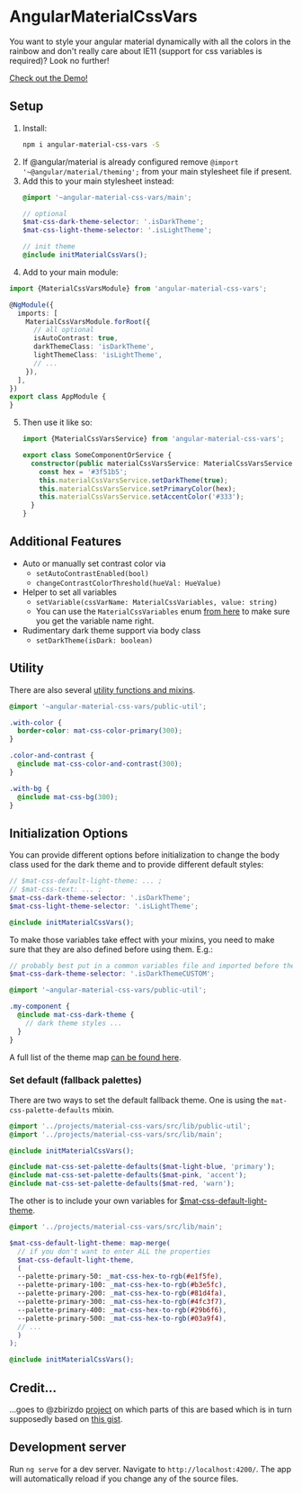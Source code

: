 # AngularMaterialCssVars
You want to style your angular material dynamically with all the colors in the rainbow and don't really care about IE11 (support for css variables is required)? Look no further!

[Check out the Demo!](https://johannesjo.github.io/angular-material-css-vars/)

## Setup
1. Install:
    ```bash
    npm i angular-material-css-vars -S
    ```
2. If @angular/material is already configured remove `@import '~@angular/material/theming';` from your main stylesheet file if present.
3. Add this to your main stylesheet instead:
    ```scss
    @import '~angular-material-css-vars/main';
 
    // optional
    $mat-css-dark-theme-selector: '.isDarkTheme';
    $mat-css-light-theme-selector: '.isLightTheme';
 
    // init theme
    @include initMaterialCssVars();
    ```
4. Add to your main module:
```typescript
import {MaterialCssVarsModule} from 'angular-material-css-vars';

@NgModule({
  imports: [
    MaterialCssVarsModule.forRoot({
      // all optional
      isAutoContrast: true,
      darkThemeClass: 'isDarkTheme',
      lightThemeClass: 'isLightTheme',
      // ...
    }),
  ],
})
export class AppModule {
}
```
5. Then use it like so:
    ```typescript
    import {MaterialCssVarsService} from 'angular-material-css-vars';
    
    export class SomeComponentOrService {
      constructor(public materialCssVarsService: MaterialCssVarsService) {
        const hex = '#3f51b5';
        this.materialCssVarsService.setDarkTheme(true);
        this.materialCssVarsService.setPrimaryColor(hex);
        this.materialCssVarsService.setAccentColor('#333');
      }
    }
    ```
## Additional Features
* Auto or manually set contrast color via 
  * `setAutoContrastEnabled(bool)`
  * `changeContrastColorThreshold(hueVal: HueValue)`
* Helper to set all variables
  * `setVariable(cssVarName: MaterialCssVariables, value: string)`
  * You can use the `MaterialCssVariables` enum [from here](https://github.com/johannesjo/angular-material-css-vars/blob/master/projects/material-css-vars/src/lib/model.ts) to make sure you get the variable name right.
* Rudimentary dark theme support via body class
  * `setDarkTheme(isDark: boolean)`

## Utility
There are also several [utility functions and mixins](https://github.com/johannesjo/angular-material-css-vars/blob/master/projects/material-css-vars/src/lib/_public-util.scss).
```scss
@import '~angular-material-css-vars/public-util';

.with-color {
  border-color: mat-css-color-primary(300);
}

.color-and-contrast {
  @include mat-css-color-and-contrast(300);
}

.with-bg {
  @include mat-css-bg(300);
}
```
## Initialization Options
You can provide different options before initialization to change the body class used for the dark theme and to provide different default styles:
```scss
// $mat-css-default-light-theme: ... ;
// $mat-css-text: ... ;
$mat-css-dark-theme-selector: '.isDarkTheme';
$mat-css-light-theme-selector: '.isLightTheme';

@include initMaterialCssVars();

``` 
To make those variables take effect with your mixins, you need to make sure that they are also defined before using them. E.g.:
```scss
// probably best put in a common variables file and imported before the mixins
$mat-css-dark-theme-selector: '.isDarkThemeCUSTOM';

@import '~angular-material-css-vars/public-util';

.my-component {
  @include mat-css-dark-theme {
    // dark theme styles ...  
  } 
}
```
 

A full list of the theme map [can be found here](https://github.com/johannesjo/angular-material-css-vars/blob/master/projects/material-css-vars/src/lib/_variables.scss).


### Set default (fallback palettes)
There are two ways to set the default fallback theme. One is using the `mat-css-palette-defaults` mixin.
```scss
@import '../projects/material-css-vars/src/lib/public-util';
@import '../projects/material-css-vars/src/lib/main';

@include initMaterialCssVars();

@include mat-css-set-palette-defaults($mat-light-blue, 'primary');
@include mat-css-set-palette-defaults($mat-pink, 'accent');
@include mat-css-set-palette-defaults($mat-red, 'warn');
```
The other is to include your own variables for [$mat-css-default-light-theme](https://github.com/johannesjo/angular-material-css-vars/blob/master/projects/material-css-vars/src/lib/_variables.scss).
```scss
@import '../projects/material-css-vars/src/lib/main';

$mat-css-default-light-theme: map-merge(
  // if you don't want to enter ALL the properties
  $mat-css-default-light-theme,
  (
  --palette-primary-50: _mat-css-hex-to-rgb(#e1f5fe),
  --palette-primary-100: _mat-css-hex-to-rgb(#b3e5fc),
  --palette-primary-200: _mat-css-hex-to-rgb(#81d4fa),
  --palette-primary-300: _mat-css-hex-to-rgb(#4fc3f7),
  --palette-primary-400: _mat-css-hex-to-rgb(#29b6f6),
  --palette-primary-500: _mat-css-hex-to-rgb(#03a9f4),
  // ...
  )
);

@include initMaterialCssVars();

```



## Credit...
...goes to @zbirizdo [project](https://github.com/zbirizdo/material-css-vars) on which parts of this are based which is in turn supposedly based on [this gist](https://gist.github.com/shprink/c7f333e3ad51830f14a6383f3ab35439).

## Development server

Run `ng serve` for a dev server. Navigate to `http://localhost:4200/`. The app will automatically reload if you change any of the source files.
